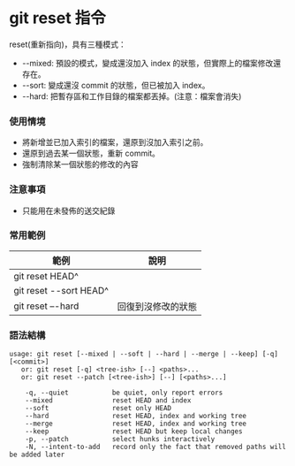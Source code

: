 # git reset 指令

reset(重新指向)，具有三種模式：

* --mixed: 預設的模式，變成還沒加入 index 的狀態，但實際上的檔案修改還存在。
* --sort: 變成還沒 commit 的狀態，但已被加入 index。
* --hard: 把暫存區和工作目錄的檔案都丟掉。(注意：檔案會消失)

### 使用情境

* 將新增並已加入索引的檔案，還原到沒加入索引之前。
* 還原到過去某一個狀態，重新 commit。
* 強制清除某一個狀態的修改的內容

### 注意事項

* 只能用在未發佈的送交紀錄

### 常用範例

| 範例                     | 說明        |
|------------------------|-----------|
| git reset HEAD^        |           |
| git reset --sort HEAD^ |           |
| git reset –-hard       | 回復到沒修改的狀態 |

### 語法結構

```
usage: git reset [--mixed | --soft | --hard | --merge | --keep] [-q] [<commit>]
   or: git reset [-q] <tree-ish> [--] <paths>...
   or: git reset --patch [<tree-ish>] [--] [<paths>...]

    -q, --quiet           be quiet, only report errors
    --mixed               reset HEAD and index
    --soft                reset only HEAD
    --hard                reset HEAD, index and working tree
    --merge               reset HEAD, index and working tree
    --keep                reset HEAD but keep local changes
    -p, --patch           select hunks interactively
    -N, --intent-to-add   record only the fact that removed paths will be added later
```